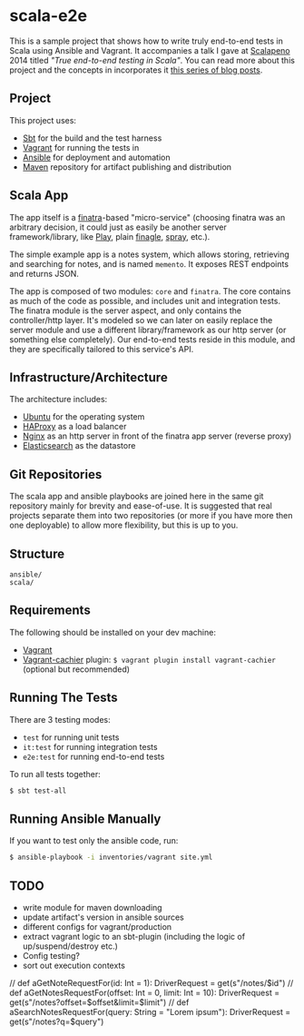 # scala-e2e

This is a sample project that shows how to write truly end-to-end tests in Scala using Ansible and Vagrant. It accompanies a talk I gave at [Scalapeno](http://www.scalapeno.org.il/) 2014 titled *"True end-to-end testing in Scala"*. You can read more about this project and the concepts in incorporates it [this series of blog posts](http://orrsella.com).

## Project

This project uses:

* [Sbt](http://www.scala-sbt.org/) for the build and the test harness
* [Vagrant](http://www.vagrantup.com/) for running the tests in
* [Ansible](http://www.ansible.com/) for deployment and automation
* [Maven](http://maven.apache.org/) repository for artifact publishing and distribution

## Scala App

The app itself is a [finatra](http://finatra.info/)-based "micro-service" (choosing finatra was an arbitrary decision, it could just as easily be another server framework/library, like [Play](https://playframework.com/), plain [finagle](https://twitter.github.io/finagle/), [spray](http://spray.io/), etc.).

The simple example app is a notes system, which allows storing, retrieving and searching for notes, and is named `memento`. It exposes REST endpoints and returns JSON.

The app is composed of two modules: `core` and `finatra`. The core contains as much of the code as possible, and includes unit and integration tests. The finatra module is the server aspect, and only contains the controller/http layer. It's modeled so we can later on easily replace the server module and use a different library/framework as our http server (or something else completely). Our end-to-end tests reside in this module, and they are specifically tailored to this service's API.

## Infrastructure/Architecture

The architecture includes:

* [Ubuntu](http://www.ubuntu.com/server) for the operating system
* [HAProxy](http://www.haproxy.org/) as a load balancer
* [Nginx](http://nginx.org/) as an http server in front of the finatra app server (reverse proxy)
* [Elasticsearch](http://www.elasticsearch.org/) as the datastore

## Git Repositories

The scala app and ansible playbooks are joined here in the same git repository mainly for brevity and ease-of-use. It is suggested that real projects separate them into two repositories (or more if you have more then one deployable) to allow more flexibility, but this is up to you.

## Structure

```
ansible/
scala/
```

## Requirements

The following should be installed on your dev machine:

* [Vagrant](https://www.vagrantup.com/downloads.html)
* [Vagrant-cachier](https://github.com/fgrehm/vagrant-cachier) plugin: `$ vagrant plugin install vagrant-cachier` (optional but recommended)

## Running The Tests

There are 3 testing modes:

* `test` for running unit tests
* `it:test` for running integration tests
* `e2e:test` for running end-to-end tests

To run all tests together:

```bash
$ sbt test-all
```

## Running Ansible Manually

If you want to test only the ansible code, run:

```bash
$ ansible-playbook -i inventories/vagrant site.yml
```

## TODO

- write module for maven downloading
- update artifact's version in ansible sources
- different configs for vagrant/production
- extract vagrant logic to an sbt-plugin (including the logic of up/suspend/destroy etc.)
- Config testing?
- sort out execution contexts


//  def aGetNoteRequestFor(id: Int = 1): DriverRequest = get(s"/notes/$id")
//  def aGetNotesRequestFor(offset: Int = 0, limit: Int = 10): DriverRequest = get(s"/notes?offset=$offset&limit=$limit")
//  def aSearchNotesRequestFor(query: String = "Lorem ipsum"): DriverRequest = get(s"/notes?q=$query")
